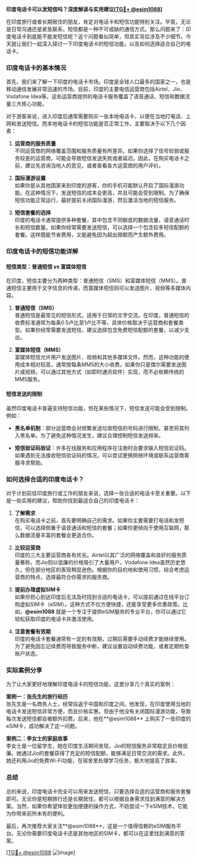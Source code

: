 **印度电话卡可以发短信吗？深度解读与实用建议[[TG💪+ @esim1088](https://t.me/s/esim1088)]**

在印度旅行或者长期居住的朋友，肯定对电话卡和短信功能特别关注。毕竟，无论是日常沟通还是紧急联系，短信都是一种不可或缺的通信方式。那么问题来了：印度电话卡到底能不能发短信呢？这个问题看似简单，但其实背后涉及不少细节。今天就让我们一起深入探讨一下印度电话卡的短信功能，以及如何选择适合自己的电话卡。

### 印度电话卡的基本情况

首先，我们来了解一下印度的电话卡市场。印度是全球人口最多的国家之一，也是移动通信发展非常迅速的市场。目前，印度的主要电信运营商包括Airtel、Jio、Vodafone Idea等。这些运营商提供的电话卡服务覆盖了语音通话、短信和数据流量三大核心功能。

对于游客来说，进入印度后通常需要购买一张本地电话卡，以便在当地打电话、上网和发送短信。而本地电话卡的短信功能是否正常工作，主要取决于以下几个因素：

1. **运营商的服务质量**  
   不同运营商的网络覆盖范围和服务质量有所差异。如果你选择了信号较弱或服务较差的运营商，可能会导致短信发送失败或者延迟。因此，在购买电话卡之前，建议先咨询当地人的意见，或者查看各大运营商的用户评价。

2. **国际漫游设置**  
   如果你是从其他国家来到印度的游客，你的手机可能默认开启了国际漫游功能。在这种情况下，发送短信的成本会更高，并且可能会受到限制。为了确保短信功能正常运行，最好提前关闭国际漫游，然后激活当地的短信服务。

3. **短信套餐的选择**  
   印度的电话卡通常提供多种套餐，其中包含不同额度的数据流量、语音通话时长和短信数量。如果你经常需要发送短信，可以选择一个包含较多短信配额的套餐。这样既能节省费用，又能避免因为超出限额而产生额外费用。

### 印度电话卡的短信功能详解

#### 短信类型：普通短信 vs 富媒体短信

在印度，短信主要分为两种类型：普通短信（SMS）和富媒体短信（MMS）。普通短信主要用于文字信息的传递，而富媒体短信则可以发送图片、视频等多媒体内容。

1. **普通短信（SMS）**  
   普通短信是最常见的短信形式，适用于日常的文字交流。在印度，普通短信的收费标准通常为每条0.5卢比至1卢比不等，具体价格取决于运营商和套餐类型。如果你经常需要发送短信，建议选择包含免费短信配额的套餐，以减少支出。

2. **富媒体短信（MMS）**  
   富媒体短信允许用户发送图片、视频和其他多媒体文件。然而，这种功能的使用成本相对较高，通常按每条MMS的大小收费。如果你只是偶尔需要发送图片或视频，可以通过其他方式（如即时通讯软件）实现，而不必依赖传统的MMS服务。

#### 短信发送的限制

虽然印度电话卡普遍支持短信功能，但在某些情况下，短信发送可能会受到限制。例如：

- **黑名单机制**：部分运营商会对频繁发送垃圾短信的号码进行限制，甚至将其列入黑名单。为了避免这种情况发生，建议合理控制短信发送频率。
  
- **短信验证码验证**：许多在线服务和应用程序在注册时会要求输入短信验证码。如果遇到无法接收短信验证码的情况，可以尝试更换网络环境或联系运营商客服寻求帮助。

### 如何选择合适的印度电话卡？

对于计划前往印度旅行或工作的朋友来说，选择一张合适的电话卡至关重要。以下是一些实用的建议，帮助你找到最适合自己的印度电话卡：

1. **了解需求**  
   在购买电话卡之前，首先要明确自己的需求。如果你主要需要打电话和发短信，可以选择侧重于语音通话和短信的套餐；如果你更倾向于使用互联网，那么数据流量丰富的套餐会更适合你。

2. **比较运营商**  
   印度的三大主要运营商各有优劣。Airtel以其广泛的网络覆盖和良好的服务质量著称，而Jio则以低廉的价格吸引了大量用户。Vodafone Idea虽然历史悠久，但在部分地区的表现稍显逊色。根据你的目的地和使用习惯，综合考虑运营商的特点，选择最符合你需求的服务商。

3. **提前办理虚拟SIM卡**  
   如果你担心到达印度后无法及时找到合适的电话卡，可以提前通过在线平台订购虚拟SIM卡（eSIM）。这种方式不仅方便快捷，还能享受更多优惠政策。比如，**@esim1088** 就是一个专注于提供eSIM服务的专业平台，你可以通过它轻松获取印度的电话卡并激活使用。

4. **注意套餐有效期**  
   印度的电话卡套餐通常有一定的有效期，过期后需要手动续费才能继续使用。为了避免因忘记续费而导致服务中断，建议设置自动续费功能，或者定期检查账户状态。

### 实际案例分享

为了让大家更好地理解印度电话卡的短信功能，这里分享几个真实的案例：

**案例一：张先生的旅行经历**  
张先生是一名商务人士，经常往返于中国和印度之间。他发现，在印度使用当地的电话卡发送短信非常方便，而且价格实惠。但由于他没有关闭国际漫游功能，导致每次发送短信都会被额外扣费。后来，他在**@esim1088** 上购买了一张印度的eSIM卡，成功解决了这一问题。

**案例二：李女士的家庭故事**  
李女士是一位留学生，她在印度生活期间发现，Jio的短信服务非常稳定且价格低廉。她通过Jio的套餐获得了充足的短信配额，能够满足日常交流的需求。此外，她还利用Jio的免费Wi-Fi功能，在宿舍里处理学习任务，极大地提高了效率。

### 总结

总的来说，印度电话卡完全可以用来发送短信，只要选择合适的运营商和服务套餐即可。无论你是短期旅行还是长期居住，都可以根据自身需求找到满意的解决方案。当然，如果你希望体验更加便捷的操作方式，不妨尝试一下eSIM技术，它能为你带来前所未有的便利。

最后，再次推荐大家关注**@esim1088**，这是一个值得信赖的eSIM服务平台。无论你需要印度电话卡还是其他地区的SIM卡，都可以在这里找到满意的答案。

[[TG💪+ @esim1088](https://t.me/s/esim1088) ![Image](https://i.postimg.cc/4NQfJmqS/Snipaste-2025-05-13-00-14-12.png)]